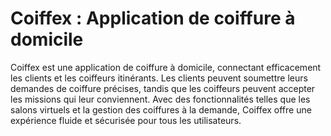 # Coiffex : Application de coiffure à domicile

Coiffex est une application de coiffure à domicile, connectant efficacement les clients et les coiffeurs itinérants. Les clients peuvent soumettre leurs demandes de coiffure précises, tandis que les coiffeurs peuvent accepter les missions qui leur conviennent. Avec des fonctionnalités telles que les salons virtuels et la gestion des coiffures à la demande, Coiffex offre une expérience fluide et sécurisée pour tous les utilisateurs.
